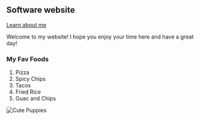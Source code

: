## Software website

[Learn about me](about)

Welcome to my website! I hope you enjoy your time here and have a great day!


### My Fav Foods
1. Pizza
2. Spicy Chips
3. Tacos
4. Fried Rice
5. Guac and Chips

![Cute Puppies](https://www.maxpixel.net/static/photo/1x/Cute-Young-Happy-Dog-Pet-Puppy-Animal-Puppies-5106741.jpg)
